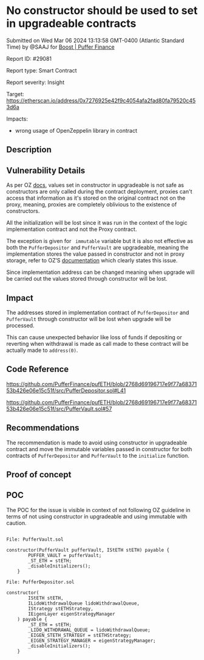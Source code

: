 
# No constructor should be used to set in upgradeable contracts

Submitted on Wed Mar 06 2024 13:13:58 GMT-0400 (Atlantic Standard Time) by @SAAJ for [Boost | Puffer Finance](https://immunefi.com/bounty/pufferfinance-boost/)

Report ID: #29081

Report type: Smart Contract

Report severity: Insight

Target: https://etherscan.io/address/0x7276925e42f9c4054afa2fad80fa79520c453d6a

Impacts:
- wrong usage of OpenZeppelin library in contract

## Description
## Vulnerability Details
As per OZ [docs]( https://docs.openzeppelin.com/upgrades-plugins/1.x/proxies#the-constructor-caveat), values set in constructor in upgradeable is not safe as constructors are only called during the contract deployment, proxies can't access that information as it's stored on the original contract not on the proxy, meaning, proxies are completely oblivious to the existence of constructors.

All the initialization will be lost since it was run in the context of the logic implementation contract and not the Proxy contract.

The exception is given for ``` immutable``` variable but it is also not effective as both the ```PufferDepositor``` and ```PufferVault``` are upgradeable, meaning the implementation stores the value passed in constructor and not in proxy storage, refer to OZ’S [documentation]( https://docs.openzeppelin.com/upgrades-plugins/1.x/faq#why-cant-i-use-immutable-variables) which clearly states this issue.

Since implementation address can be changed meaning when upgrade will be carried out the values stored through constructor will be lost.

## Impact
The addresses stored in implementation contract of ```PufferDepositor``` and ```PufferVault``` through constructor will be lost when upgrade will be processed.

This can cause unexpected behavior  like loss of funds if depositing or reverting when withdrawal is made as call made to these contract will be actually made to ```address(0)```.

## Code Reference
https://github.com/PufferFinance/pufETH/blob/2768d69196717e9f77a6837153b426e06e15c51f/src/PufferDepositor.sol#L41

https://github.com/PufferFinance/pufETH/blob/2768d69196717e9f77a6837153b426e06e15c51f/src/PufferVault.sol#57

## Recommendations
The recommendation is made to avoid using constructor in upgradeable contract and move the immutable variables passed in constructor for both contracts of ```PufferDepositor``` and ```PufferVault``` to the ```initialize``` function. 

        
## Proof of concept
## POC
The POC for the issue is visible in context of not following OZ guideline in terms of not using constructor in upgradeable and using immutable with caution.
```

File: PufferVault.sol

constructor(PufferVault pufferVault, IStETH stETH) payable {
        PUFFER_VAULT = pufferVault;
        _ST_ETH = stETH;
        _disableInitializers();
    }

File: PufferDepositor.sol 

constructor(
        IStETH stETH,
        ILidoWithdrawalQueue lidoWithdrawalQueue,
        IStrategy stETHStrategy,
        IEigenLayer eigenStrategyManager
    ) payable {
        _ST_ETH = stETH;
        _LIDO_WITHDRAWAL_QUEUE = lidoWithdrawalQueue;
        _EIGEN_STETH_STRATEGY = stETHStrategy;
        _EIGEN_STRATEGY_MANAGER = eigenStrategyManager;
        _disableInitializers();
    }



```
